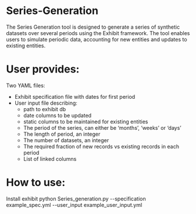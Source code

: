 # Series-Generation
The Series Generation tool is designed to generate a series of synthetic datasets over several periods using the Exhibit framework. The tool enables users to simulate periodic data, accounting for new entities and updates to existing entities.
# User provides:
Two YAML files:
  - Exhibit specification file with dates for first period
  - User input file describing:
     - path to exhibit db
     - date columns to be updated
     - static columns to be maintained for existing entities
     - The period of the series, can either be ‘months’, ‘weeks’ or ‘days’
     - The length of period, an integer
     - The number of datasets, an integer
     - The required fraction of new records vs existing records in each period
     - List of linked columns
# How to use:
Install exhibit
python Series_generation.py --specification example_spec.yml --user_input example_user_input.yml
